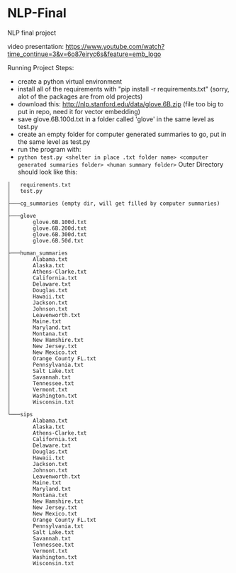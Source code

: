 # NLP-Final
NLP final project

video presentation: https://www.youtube.com/watch?time_continue=3&v=6o87eiryc6s&feature=emb_logo

Running Project
Steps:
- create a python virtual environment
- install all of the requirements with "pip install -r requirements.txt" (sorry, alot of the packages are from old projects)
- download this: http://nlp.stanford.edu/data/glove.6B.zip (file too big to put in repo, need it for vector embedding)
- save glove.6B.100d.txt in a folder called 'glove' in the same level as test.py
- create an empty folder for computer generated summaries to go, put in the same level as test.py
- run the program with:
- ```python test.py <shelter in place .txt folder name> <computer generated summaries folder> <human summary folder>```
Outer Directory should look like this:
```
│   requirements.txt
│   test.py
│
├───cg_summaries (empty dir, will get filled by computer summaries)
│
├───glove
│       glove.6B.100d.txt
│       glove.6B.200d.txt
│       glove.6B.300d.txt
│       glove.6B.50d.txt
│
├───human_summaries
│       Alabama.txt
│       Alaska.txt
│       Athens-Clarke.txt
│       California.txt
│       Delaware.txt
│       Douglas.txt
│       Hawaii.txt
│       Jackson.txt
│       Johnson.txt
│       Leavenworth.txt
│       Maine.txt
│       Maryland.txt
│       Montana.txt
│       New Hamshire.txt
│       New Jersey.txt
│       New Mexico.txt
│       Orange County FL.txt
│       Pennsylvania.txt
│       Salt Lake.txt
│       Savannah.txt
│       Tennessee.txt
│       Vermont.txt
│       Washington.txt
│       Wisconsin.txt
│
└───sips
        Alabama.txt
        Alaska.txt
        Athens-Clarke.txt
        California.txt
        Delaware.txt
        Douglas.txt
        Hawaii.txt
        Jackson.txt
        Johnson.txt
        Leavenworth.txt
        Maine.txt
        Maryland.txt
        Montana.txt
        New Hamshire.txt
        New Jersey.txt
        New Mexico.txt
        Orange County FL.txt
        Pennsylvania.txt
        Salt Lake.txt
        Savannah.txt
        Tennessee.txt
        Vermont.txt
        Washington.txt
        Wisconsin.txt
```
